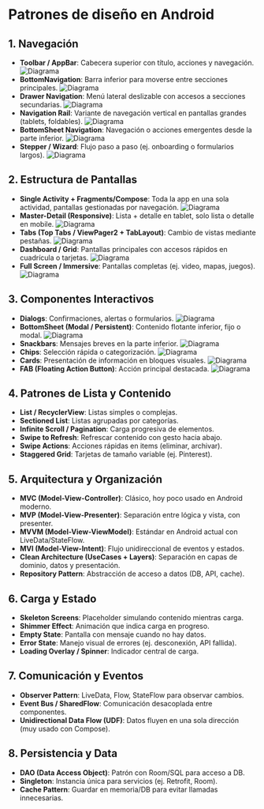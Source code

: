 # Patrones de diseño en Android

## 1. Navegación

-   **Toolbar / AppBar**: Cabecera superior con título, acciones y
    navegación.
    ![Diagrama](./img/toolbar.png)
-   **BottomNavigation**: Barra inferior para moverse entre secciones
    principales.
    ![Diagrama](./img/bottom_navigation.png)
-   **Drawer Navigation**: Menú lateral deslizable con accesos a
    secciones secundarias.
    ![Diagrama](./img/drawer_navigation.png)
-   **Navigation Rail**: Variante de navegación vertical en pantallas
    grandes (tablets, foldables).
    ![Diagrama](./img/reail_navigation.png)
-   **BottomSheet Navigation**: Navegación o acciones emergentes desde
    la parte inferior.
    ![Diagrama](./img/bottom_sheet_navigation.png)
-   **Stepper / Wizard**: Flujo paso a paso (ej. onboarding o
    formularios largos).
    ![Diagrama](./img/stepper_wizard.png)

## 2. Estructura de Pantallas

-   **Single Activity + Fragments/Compose**: Toda la app en una sola
    actividad, pantallas gestionadas por navegación.
    ![Diagrama](./img/fragment_compose.png)
-   **Master-Detail (Responsive)**: Lista + detalle en tablet, solo
    lista o detalle en mobile.
    ![Diagrama](./img/master_detail.png)
-   **Tabs (Top Tabs / ViewPager2 + TabLayout)**: Cambio de vistas
    mediante pestañas.
    ![Diagrama](./img/tab_viewpager.png)
-   **Dashboard / Grid**: Pantallas principales con accesos rápidos en
    cuadrícula o tarjetas.
    ![Diagrama](./img/dashboard_grid.png)
-   **Full Screen / Immersive**: Pantallas completas (ej. video, mapas,
    juegos).
    ![Diagrama](./img/full_screen.png)

## 3. Componentes Interactivos

-   **Dialogs**: Confirmaciones, alertas o formularios.
    ![Diagrama](./img/dialog.png)
-   **BottomSheet (Modal / Persistent)**: Contenido flotante inferior,
    fijo o modal.
    ![Diagrama](./img/bottomsheet_dialog.png)
-   **Snackbars**: Mensajes breves en la parte inferior.
    ![Diagrama](./img/snackbar.png)
-   **Chips**: Selección rápida o categorización.
    ![Diagrama](./img/chips.png)
-   **Cards**: Presentación de información en bloques visuales.
    ![Diagrama](./img/card.png)
-   **FAB (Floating Action Button)**: Acción principal destacada.
    ![Diagrama](./img/fab.webp)

## 4. Patrones de Lista y Contenido

-   **List / RecyclerView**: Listas simples o complejas.
-   **Sectioned List**: Listas agrupadas por categorías.
-   **Infinite Scroll / Pagination**: Carga progresiva de elementos.
-   **Swipe to Refresh**: Refrescar contenido con gesto hacia abajo.
-   **Swipe Actions**: Acciones rápidas en items (eliminar, archivar).
-   **Staggered Grid**: Tarjetas de tamaño variable (ej. Pinterest).

## 5. Arquitectura y Organización

-   **MVC (Model-View-Controller)**: Clásico, hoy poco usado en Android
    moderno.
-   **MVP (Model-View-Presenter)**: Separación entre lógica y vista, con
    presenter.
-   **MVVM (Model-View-ViewModel)**: Estándar en Android actual con
    LiveData/StateFlow.
-   **MVI (Model-View-Intent)**: Flujo unidireccional de eventos y
    estados.
-   **Clean Architecture (UseCases + Layers)**: Separación en capas de
    dominio, datos y presentación.
-   **Repository Pattern**: Abstracción de acceso a datos (DB, API,
    cache).

## 6. Carga y Estado

-   **Skeleton Screens**: Placeholder simulando contenido mientras
    carga.
-   **Shimmer Effect**: Animación que indica carga en progreso.
-   **Empty State**: Pantalla con mensaje cuando no hay datos.
-   **Error State**: Manejo visual de errores (ej. desconexión, API
    fallida).
-   **Loading Overlay / Spinner**: Indicador central de carga.

## 7. Comunicación y Eventos

-   **Observer Pattern**: LiveData, Flow, StateFlow para observar
    cambios.
-   **Event Bus / SharedFlow**: Comunicación desacoplada entre
    componentes.
-   **Unidirectional Data Flow (UDF)**: Datos fluyen en una sola
    dirección (muy usado con Compose).

## 8. Persistencia y Data

-   **DAO (Data Access Object)**: Patrón con Room/SQL para acceso a DB.
-   **Singleton**: Instancia única para servicios (ej. Retrofit, Room).
-   **Cache Pattern**: Guardar en memoria/DB para evitar llamadas
    innecesarias.
